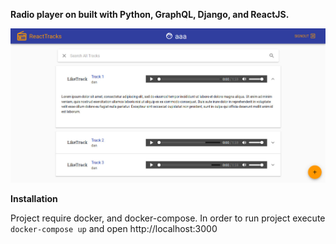 **Radio player on built with Python, GraphQL, Django, and ReactJS.**

![Track List](list.jpg "Track List")

**Installation** 

Project require docker, and docker-compose. In order to run project execute 
` docker-compose up ` and open http://localhost:3000